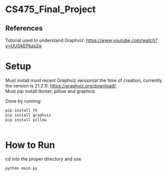 # CS475_Final_Project

## References

Tutorial used to understand Graphviz: https://www.youtube.com/watch?v=UUGkEPkas2g 

# Setup

Must install most recent Graphviz version(at the time of creation, currently the version is 21.2.1): https://graphviz.org/download/ \
Must pip install tkinter, pillow and graphviz 

Done by running:
```bash
pip install tk
pip install graphviz
pip install pillow
 
```

# How to Run

cd into the proper directory and use
```bash
python main.py 
 
```
